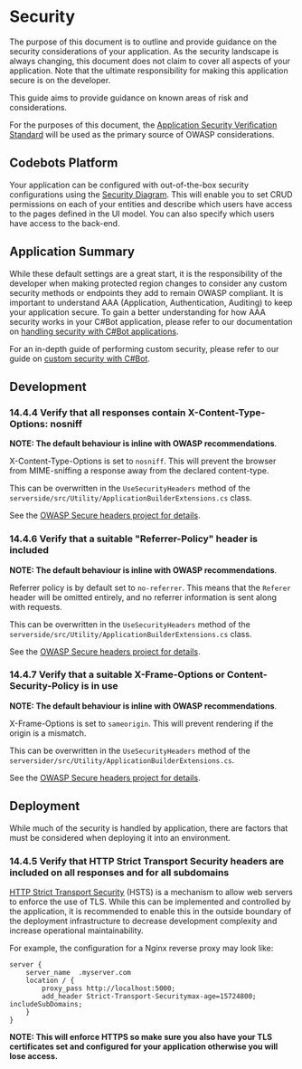 <!-- @bot-written -->
<!-- % protected region % [Configure security document here] off begin -->
# Security

The purpose of this document is to outline and provide guidance on the security considerations of your application. As the security landscape is always changing, this document does not claim to cover all aspects of your application. Note that the ultimate responsibility for making this application secure is on the developer.

This guide aims to provide guidance on known areas of risk and considerations.

For the purposes of this document, the [Application Security Verification Standard](https://owasp.org/www-pdf-archive/OWASP_Application_Security_Verification_Standard_4.0-en.pdf) will be used as the primary source of OWASP considerations.

## Codebots Platform

Your application can be configured with out-of-the-box security configurations using the [Security Diagram](https://codebots.com/docs/using-the-security-diagram). This will enable you to set CRUD permissions on each of your entities and describe which users have access to the pages defined in the UI model. You can also specify which users have access to the back-end.

## Application Summary

While these default settings are a great start, it is the responsibility of the developer when making protected region changes to consider any custom security methods or endpoints they add to remain OWASP compliant. It is important to understand AAA (Application, Authentication, Auditing) to keep your application secure. To gain a better understanding for how AAA security works in your C#Bot application, please refer to our documentation on [handling security with C#Bot applications](https://codebots.com/docs/handling-security-in-c-bot-server-side).

For an in-depth guide of performing custom security, please refer to our guide on [custom security with C#Bot](https://codebots.com/docs/c-bot-custom-security).

## Development

### 14.4.4 Verify that all responses contain X-Content-Type-Options: nosniff

**NOTE: The default behaviour is inline with OWASP recommendations**.

X-Content-Type-Options is set to `nosniff`. This will prevent the browser from MIME-sniffing a response away from the declared content-type.

This can be overwritten in the `UseSecurityHeaders` method of the `serverside/src/Utility/ApplicationBuilderExtensions.cs` class.

See the [OWASP Secure headers project for details](https://wiki.owasp.org/index.php/OWASP_Secure_Headers_Project#xcto).

### 14.4.6 Verify that a suitable "Referrer-Policy" header is included

**NOTE: The default behaviour is inline with OWASP recommendations**.

Referrer policy is by default set to `no-referrer`. This means that the `Referer` header will be omitted entirely, and no referrer information is sent along with requests.

This  can be overwritten in the `UseSecurityHeaders` method of the `serverside/src/Utility/ApplicationBuilderExtensions.cs` class.

See the [OWASP Secure headers project for details](https://wiki.owasp.org/index.php/OWASP_Secure_Headers_Project#rp).

### 14.4.7 Verify that a suitable X-Frame-Options or Content-Security-Policy is in use

**NOTE: The default behaviour is inline with OWASP recommendations**.

X-Frame-Options is set to `sameorigin`. This will prevent rendering if the origin is a mismatch.

This can be overwritten in the `UseSecurityHeaders` method of the `serversider/src/Utility/ApplicationBuilderExtensions.cs`.

See the [OWASP Secure headers project for details](https://wiki.owasp.org/index.php/OWASP_Secure_Headers_Project#xfo).


## Deployment

While much of the security is handled by application, there are factors that must be considered when deploying it into an environment.

### 14.4.5 Verify that HTTP Strict Transport Security headers are included on all responses and for all subdomains

[HTTP Strict Transport Security](https://developer.mozilla.org/en-US/docs/Web/HTTP/Headers/Strict-Transport-Security) (HSTS) is a mechanism to allow web servers to enforce the use of TLS. While this can be implemented and controlled by the application, it is recommended to enable this in the outside boundary of the deployment infrastructure to decrease development complexity and increase operational maintainability.

For example, the configuration for a Nginx reverse proxy may look like:

```
server {
    server_name  .myserver.com
    location / {
        proxy_pass http://localhost:5000;
        add_header Strict-Transport-Securitymax-age=15724800; includeSubDomains;
    }
}
```

**NOTE: This will enforce HTTPS so make sure you also have your TLS certificates set and configured for your application otherwise you will lose access.**

<!-- % protected region % [Configure security document here] end -->
